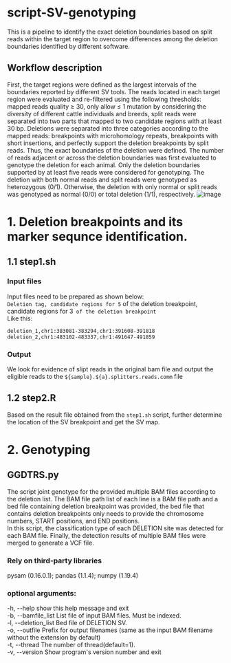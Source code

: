 # script-SV-genotyping
This is a pipeline to identify the exact deletion boundaries based on split reads within the target region to overcome differences among the deletion boundaries identified by different software.
##  Workflow description 
First, the target regions were defined as the largest intervals of the boundaries reported by different SV tools. The reads located in each target region were evaluated and re-filtered using the following thresholds: mapped reads quality ≥ 30, only allow ≤ 1 mutation by considering the diversity of different cattle individuals and breeds, split reads were separated into two parts that mapped to two candidate regions with at least 30 bp. Deletions were separated into three categories according to the mapped reads: breakpoints with microhomology repeats, breakpoints with short insertions, and perfectly support the deletion breakpoints by split reads. Thus, the exact boundaries of the deletion were defined. The number of reads adjacent or across the deletion boundaries was first evaluated to genotype the deletion for each animal. Only the deletion boundaries supported by at least five reads were considered for genotyping. The deletion with both normal reads and split reads were genotyped as heterozygous (0/1). Otherwise, the deletion with only normal or split reads was genotyped as normal (0/0) or total deletion (1/1), respectively. 
![image](https://github.com/yangzhou-bio-lib/SV-information/raw/main/SV%20flow%20chart.png)
  
# 1. Deletion breakpoints and its marker sequnce identification.
## 1.1 step1.sh
### Input files
Input files need to be prepared as shown below:  
`Deletion tag, candidate regions for 5` of the deletion breakpoint, candidate regions for 3` of the deletion breakpoint`  
Like this:
```
deletion_1,chr1:383081-383294,chr1:391608-391818
deletion_2,chr1:483102-483337,chr1:491647-491859
```
### Output
We look for evidence of slipt reads in the original bam file and output the eligible reads to the `${sample}.${a}.splitters.reads.comm` file

## 1.2 step2.R
Based on the result file obtained from the `step1.sh` script, further determine the location of the SV breakpoint and get the SV map.

# 2. Genotyping
## GGDTRS.py
The script joint genotype for the provided multiple BAM files according to the deletion list.
The BAM file path list of each line is a BAM file path and a bed file containing deletion breakpoint was provided, the bed file that contains deletion breakpoints only needs to provide the chromosome numbers, START positions, and END positions.  
In this script, the classification type of each DELETION site was detected for each BAM file. Finally, the detection results of multiple BAM files were merged to generate a VCF file.
### Rely on third-party libraries
pysam (0.16.0.1); pandas (1.1.4); numpy (1.19.4)
### optional arguments:
-h, --help            show this help message and exit  
-b, --bamfile_list    List file of input BAM files. Must be indexed.  
-l, --deletion_list   Bed file of DELETION SV.   
-o, --outfile         Prefix for output filenames (same as the input BAM filename without the extension by default)  
-t, --thread          The number of thread(default=1).  
-v, --version         Show program's version number and exit  
